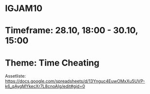 # IGJAM10

# Timeframe: 28.10, 18:00 - 30.10, 15:00
# Theme: Time Cheating


Assetliste: https://docs.google.com/spreadsheets/d/13Ynguc4EuwOMxXu5UVP-k6_qAygMYkecXr7L8cnoAlg/edit#gid=0
